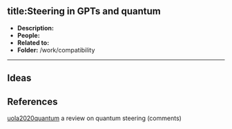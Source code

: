 
title:Steering in GPTs and quantum
---

*  **Description:**   
*  **People:**   
*  **Related to:**     
*  **Folder:** /work/compatibility

---

## Ideas 



## References

[uola2020quantum](uola2020quantum) a review on quantum steering (comments)
